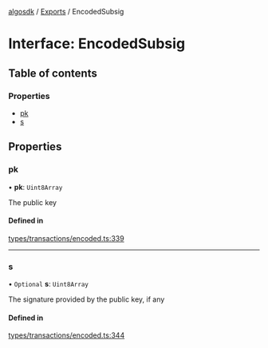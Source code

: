 [algosdk](../README.md) / [Exports](../modules.md) / EncodedSubsig

# Interface: EncodedSubsig

## Table of contents

### Properties

- [pk](EncodedSubsig.md#pk)
- [s](EncodedSubsig.md#s)

## Properties

### pk

• **pk**: `Uint8Array`

The public key

#### Defined in

[types/transactions/encoded.ts:339](https://github.com/algorand/js-algorand-sdk/blob/13a5d73/src/types/transactions/encoded.ts#L339)

___

### s

• `Optional` **s**: `Uint8Array`

The signature provided by the public key, if any

#### Defined in

[types/transactions/encoded.ts:344](https://github.com/algorand/js-algorand-sdk/blob/13a5d73/src/types/transactions/encoded.ts#L344)
